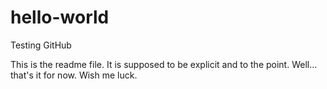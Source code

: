 # hello-world
Testing GitHub

This is the readme file. It is supposed to be explicit and to the point.
Well... that's it for now. Wish me luck.
